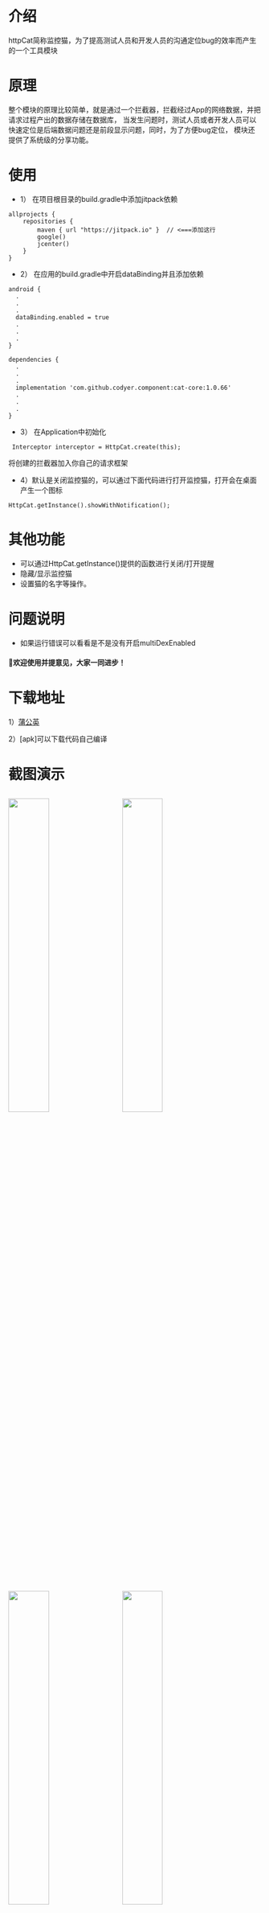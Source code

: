 # 介绍
httpCat简称监控猫，为了提高测试人员和开发人员的沟通定位bug的效率而产生的一个工具模块

# 原理
整个模块的原理比较简单，就是通过一个拦截器，拦截经过App的网络数据，并把请求过程产出的数据存储在数据库，
当发生问题时，测试人员或者开发人员可以快速定位是后端数据问题还是前段显示问题，同时，为了方便bug定位，
模块还提供了系统级的分享功能。

# 使用
* 1） 在项目根目录的build.gradle中添加jitpack依赖
```
allprojects {
    repositories {
        maven { url "https://jitpack.io" }  // <===添加这行
        google()
        jcenter()
    }
}
```

* 2） 在应用的build.gradle中开启dataBinding并且添加依赖
```
android {
  .
  .
  .
  dataBinding.enabled = true
  .
  .
  .
}
```

```
dependencies {
  .
  .
  .
  implementation 'com.github.codyer.component:cat-core:1.0.66'
  .
  .
  .
}
```

* 3） 在Application中初始化
```
 Interceptor interceptor = HttpCat.create(this);
```
将创建的拦截器加入你自己的请求框架

* 4）默认是关闭监控猫的，可以通过下面代码进行打开监控猫，打开会在桌面产生一个图标
```
HttpCat.getInstance().showWithNotification();
```

# 其他功能

+ 可以通过HttpCat.getInstance()提供的函数进行关闭/打开提醒
+ 隐藏/显示监控猫
+ 设置猫的名字等操作。

# 问题说明

- 如果运行错误可以看看是不是没有开启multiDexEnabled

####  👏欢迎使用并提意见，大家一同进步！

# 下载地址

1）[蒲公英](https://www.pgyer.com/app/qrcode/iZqn?sign=hIW%252FnmwCphNQbGMK8g0i3m4sHsZA85Yx9FxLHd7%252F5L5t6NaNQyRa%252F6znmpf6Xljh&auSign=&code=)

2）[apk]可以下载代码自己编译

# 截图演示

<img src="https://tva1.sinaimg.cn/large/007S8ZIlgy1ge0catu64cj30u01poah1.jpg" width="40%"><img width="5%"><img src="https://tva1.sinaimg.cn/large/007S8ZIlgy1ge0cavec5nj30u01po44y.jpg" width="40%">
----------
<img src="https://tva1.sinaimg.cn/large/007S8ZIlgy1ge0caufrzqj30u01podiz.jpg" width="40%"><img width="5%"><img src="https://tva1.sinaimg.cn/large/007S8ZIlgy1ge0cawtqk4j30u01poajc.jpg" width="40%">

